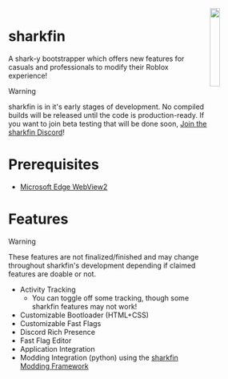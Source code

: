<img src="https://github.com/snarkden/sharkfin/blob/main/assets/images/sharkfin.webp?raw=true" align="right" width="20%" height="20%">

# sharkfin
A shark-y bootstrapper which offers new features for casuals and professionals to modify their Roblox experience!

> [!WARNING]
> sharkfin is in it's early stages of development. No compiled builds will be released until the code is production-ready. If you want to join beta testing that will be done soon, [Join the sharkfin Discord](https://discord.gg/mKZhdNbens)!

# Prerequisites
- [Microsoft Edge WebView2](https://developer.microsoft.com/en-us/microsoft-edge/webview2?form=MA13LH#download)

# Features
> [!WARNING]
> These features are not finalized/finished and may change throughout sharkfin's development depending if claimed features are doable or not.

- Activity Tracking
    - You can toggle off some tracking, though some sharkfin features may not work!
- Customizable Bootloader (HTML+CSS)
- Customizable Fast Flags
- Discord Rich Presence
- Fast Flag Editor
- Application Integration
- Modding Integration (python) using the [sharkfin Modding Framework](https://github.com/snarkden/sharkfin-framework)
